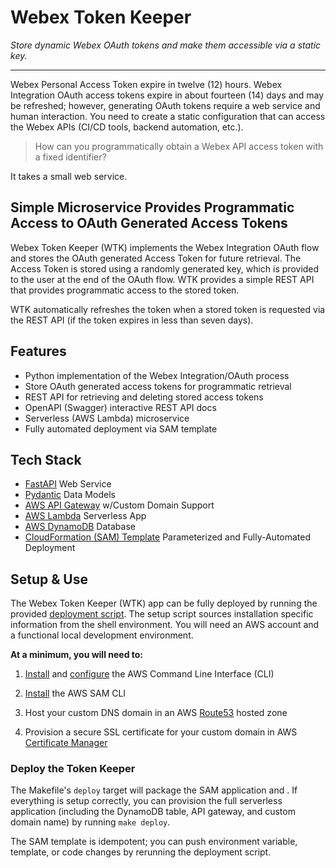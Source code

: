 # Webex Token Keeper

_Store dynamic Webex OAuth tokens and make them accessible via a static key._

---

Webex Personal Access Token expire in twelve (12) hours. Webex Integration OAuth access tokens expire in about fourteen (14) days and may be refreshed; however, generating OAuth tokens require a web service and human interaction. You need to create a static configuration that can access the Webex APIs (CI/CD tools, backend automation, etc.).

> How can you programmatically obtain a Webex API access token with a fixed identifier?

It takes a small web service.

## Simple Microservice Provides Programmatic Access to OAuth Generated Access Tokens

Webex Token Keeper (WTK) implements the Webex Integration OAuth flow and stores the OAuth generated Access Token for future retrieval. The Access Token is stored using a randomly generated key, which is provided to the user at the end of the OAuth flow. WTK provides a simple REST API that provides programmatic access to the stored token.

WTK automatically refreshes the token when a stored token is requested via the REST API (if the token expires in less than seven days).

## Features

- Python implementation of the Webex Integration/OAuth process
- Store OAuth generated access tokens for programmatic retrieval
- REST API for retrieving and deleting stored access tokens
- OpenAPI (Swagger) interactive REST API docs
- Serverless (AWS Lambda) microservice
- Fully automated deployment via SAM template

## Tech Stack

- [FastAPI](https://fastapi.tiangolo.com/) Web Service
- [Pydantic](https://pydantic-docs.helpmanual.io/) Data Models
- [AWS API Gateway](https://aws.amazon.com/api-gateway/) w/Custom Domain Support
- [AWS Lambda](https://aws.amazon.com/lambda/) Serverless App
- [AWS DynamoDB](https://aws.amazon.com/dynamodb/) Database
- [CloudFormation (SAM) Template](https://aws.amazon.com/cloudformation/) Parameterized and Fully-Automated Deployment

## Setup & Use

The Webex Token Keeper (WTK) app can be fully deployed by running the provided [deployment script](/script/deploy).
The setup script sources installation specific information from the shell environment. You will need an AWS
account and a functional local development environment.

**At a minimum, you will need to:**

1. [Install](https://docs.aws.amazon.com/cli/latest/userguide/cli-chap-install.html) and
   [configure](https://docs.aws.amazon.com/cli/latest/userguide/cli-chap-configure.html#cli-quick-configuration)
   the AWS Command Line Interface (CLI)

2. [Install](https://docs.aws.amazon.com/serverless-application-model/latest/developerguide/serverless-sam-cli-install.html)
   the AWS SAM CLI

3. Host your custom DNS domain in an AWS [Route53](https://aws.amazon.com/route53/) hosted zone

4. Provision a secure SSL certificate for your custom domain in AWS
   [Certificate Manager](https://aws.amazon.com/certificate-manager/)

### Deploy the Token Keeper

The Makefile's `deploy` target will package the SAM application and . If everything is setup correctly, you can provision the full serverless application (including the DynamoDB table, API gateway, and custom domain name) by running `make deploy`.

The SAM template is idempotent; you can push environment variable, template, or code changes by rerunning the deployment script.
